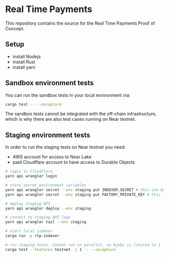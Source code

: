 # Real Time Payments

This repository contains the source for the Real Time Payments Proof of Concept.

## Setup

- install Nodejs
- install Rust
- install yarn

## Sandbox environment tests

You can run the sandbox tests in your local environment via:

```sh
cargo test -- --nocapture
```

The sandbox tests cannot be integrated with the off-chain infrastructure,
which is why there are also test cases running on Near testnet.

## Staging environment tests

In order to run the staging tests on Near testnet you need:

- AWS account for access to Near Lake
- paid Cloudflare account to have access to Durable Objects

```sh
# login to Cloudflare
yarn api wrangler login

# store secret environment variables
yarn api wrangler secret --env staging put INDEXER_SECRET # this can be any crypto secure string and is used for API authorization
yarn api wrangler secret --env staging put FACTORY_PRIVATE_KEY # this is the private key generated for the factory account. If no account has been created so far the tests need to run once. Then you can copy the private key from "./.near/<factory_account_id>" file

# deploy staging API
yarn api wrangler deploy --env staging

# connect to staging API logs
yarn api wrangler tail --env staging

# start local indexer
cargo run -p rtp-indexer

# run staging tests. Cannot run in parallel, so #jobs is limited to 1
cargo test --features testnet -j 1 -- --nocapture
```
